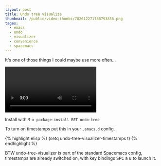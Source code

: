 ```yaml
---
layout: post
title: Undo tree visualize
thumbnail: /public/video-thumbs/782612271788793856.png
tages:
  - emacs
  - undo
  - visualizer
  - convenience
  - spacemacs
---
```


It's one of those things I could maybe use more often...

<video controls autoplay loop>
  <source src="/public/videos/782612271788793856.mp4" type="video/mp4">
  Sorry your browser does not support the video tag, maybe time to upgrade?
</video>

Install with `M-x package-install RET undo-tree`

To turn on timestamps put this in your `.emacs.d` config.

{% highlight elisp %}
(setq undo-tree-visualizer-timestamps t)
{% endhighlight %}

BTW undo-tree-visualizer is part of the standard Spacemacs config, timestamps are already
switched on, with key bindings <kbd>SPC</kbd> <kbd>a</kbd> <kbd>u</kbd> to launch it.
